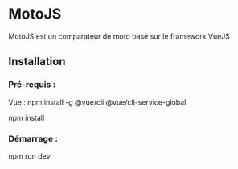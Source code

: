 # MotoJS 

MotoJS est un comparateur de moto basé sur le framework VueJS

## Installation 

### Pré-requis : 

Vue : npm install -g @vue/cli @vue/cli-service-global

npm install

### Démarrage :

npm run dev